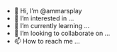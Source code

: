 - 👋 Hi, I’m @ammarsplay
- 👀 I’m interested in ...
- 🌱 I’m currently learning ...
- 💞️ I’m looking to collaborate on ...
- 📫 How to reach me ...

<!---
ammarsplay/ammarsplay is a ✨ special ✨ repository because its `README.md` (this file) appears on your GitHub profile.
You can click the Preview link to take a look at your changes.
--->
